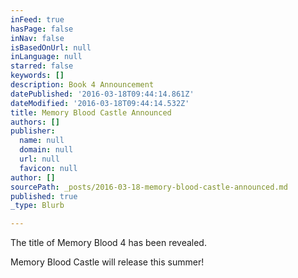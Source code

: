 ```yaml
---
inFeed: true
hasPage: false
inNav: false
isBasedOnUrl: null
inLanguage: null
starred: false
keywords: []
description: Book 4 Announcement
datePublished: '2016-03-18T09:44:14.861Z'
dateModified: '2016-03-18T09:44:14.532Z'
title: Memory Blood Castle Announced
authors: []
publisher:
  name: null
  domain: null
  url: null
  favicon: null
author: []
sourcePath: _posts/2016-03-18-memory-blood-castle-announced.md
published: true
_type: Blurb

---
```

The title of Memory Blood 4 has been revealed.

Memory Blood Castle will release this summer!